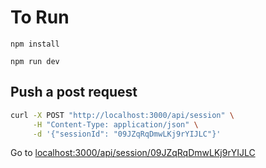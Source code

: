 # To Run

`npm install`

`npm run dev`

## Push a post request

```bash
curl -X POST "http://localhost:3000/api/session" \
     -H "Content-Type: application/json" \
     -d '{"sessionId": "09JZqRqDmwLKj9rYIJLC"}'
```

Go to [localhost:3000/api/session/09JZqRqDmwLKj9rYIJLC](http://localhost:3000/session/09JZqRqDmwLKj9rYIJLC)
